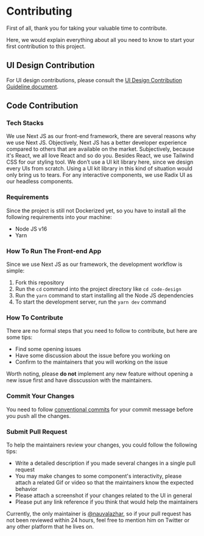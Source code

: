 # Contributing

First of all, thank you for taking your valuable time to contribute.

Here, we would explain everything about all you need to know to start your first contribution to this project.

## UI Design Contribution
For UI design contributions, please consult the [UI Design Contribution Guideline document](https://github.com/nauvalazhar/code-design/blob/main/CONTRIBUTING_DESIGN.md).

## Code Contribution

### Tech Stacks

We use Next JS as our front-end framework, there are several reasons why we use Next JS. Objectively, Next JS has a better developer experience compared to others that are available on the market. Subjectively, because it's React, we all love React and so do you.
Besides React, we use Tailwind CSS for our styling tool. We don’t use a UI kit library here, since we design every UIs from scratch. Using a UI kit library in this kind of situation would only bring us to tears.
For any interactive components, we use Radix UI as our headless components.

### Requirements

Since the project is still not Dockerized yet, so you have to install all the following requirements into your machine:

- Node JS v16
- Yarn

### How To Run The Front-end App

Since we use Next JS as our framework, the development workflow is simple:

1. Fork this repository
2. Run the `cd` command into the project directory like `cd code-design`
3. Run the `yarn` command to start installing all the Node JS dependencies
4. To start the development server, run the `yarn dev` command

### How To Contribute

There are no formal steps that you need to follow to contribute, but here are some tips:
- Find some opening issues
- Have some discussion about the issue before you working on
- Confirm to the maintainers that you will working on the issue

Worth noting, please **do not** implement any new feature without opening a new issue first and have disscussion with the maintainers.

### Commit Your Changes

You need to follow [conventional commits](https://www.conventionalcommits.org/) for your commit message before you push all the changes.

### Submit Pull Request

To help the maintainers review your changes, you could follow the following tips:
- Write a detailed description if you made several changes in a single pull request
- You may make changes to some component's interactivity, please attach a related Gif or video so that the maintainers know the expected behavior
- Please attach a screenshot if your changes related to the UI in general
- Please put any link reference if you think that would help the maintainers

Currently, the only maintainer is [@nauvalazhar](https://github.com/nauvalazhar), so if your pull request has not been reviewed within 24 hours, feel free to mention him on Twitter or any other platform that he lives on.
